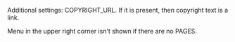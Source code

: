 Additional settings:
COPYRIGHT_URL.  If it is present, then copyright text is a link.

Menu in the upper right corner isn't shown if there are no PAGES.
